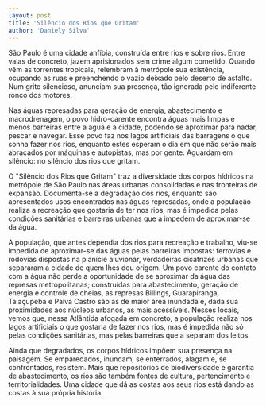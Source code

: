 ```yaml
---
layout: post
title: 'Silêncio dos Rios que Gritam'
author: 'Daniely Silva'
---
```


São Paulo é uma cidade anfíbia, construída entre rios e sobre rios. Entre valas de concreto, jazem aprisionados sem crime algum cometido. Quando vêm as torrentes tropicais, relembram à metrópole sua existência, ocupando as ruas e preenchendo o vazio deixado pelo deserto de asfalto. Num grito silencioso, anunciam sua presença, tão ignorada pelo indiferente ronco dos motores.

Nas águas represadas para geração de energia, abastecimento e macrodrenagem, o povo hidro-carente encontra águas mais limpas e menos barreiras entre a água e a cidade, podendo se aproximar para nadar, pescar e navegar. Esse povo faz nos lagos artificiais das barragens o que sonha fazer nos rios, enquanto estes esperam o dia em que não serão mais abraçados por máquinas e autopistas, mas por gente. Aguardam em silêncio: no silêncio dos rios que gritam.

O "Silêncio dos Rios que Gritam" traz a diversidade dos corpos hídricos na metrópole de São Paulo nas áreas urbanas consolidadas e nas fronteiras de expansão. Documenta-se a degradação dos rios, enquanto são apresentados usos encontrados nas águas represadas, onde a população realiza a recreação que gostaria de ter nos rios, mas é impedida pelas condições sanitárias e barreiras urbanas que a impedem de aproximar-se da água.

A população, que antes dependia dos rios para recreação e trabalho, viu-se impedida de aproximar-se das águas pelas barreiras impostas: ferrovias e rodovias dispostas na planície aluvionar, verdadeiras cicatrizes urbanas que separaram a cidade de quem lhes deu origem. Um povo carente do contato com a água não perde a oportunidade de se aproximar da água das represas metropolitanas; construídas para abastecimento, geração de energia e controle de cheias, as represas Billings, Guarapiranga, Taiaçupeba e Paiva Castro são as de maior área inundada e, dada sua proximidades aos núcleos urbanos, as mais acessíveis. Nesses locais, vemos que, nessa Atlântida afogada em concreto, a população realiza nos lagos artificiais o que gostaria de fazer nos rios, mas é impedida não só pelas condições sanitárias, mas pelas barreiras que a separam dos leitos.

Ainda que degradados, os corpos hídricos impõem sua presença na paisagem. Se emparedados, inundam, se enterrados, alagam e, se confrontados, resistem. Mais que repositórios de biodiversidade e garantia de abastecimento, os rios são também fontes de cultura, pertencimento e territorialidades. Uma cidade que dá as costas aos seus rios está dando as costas à sua própria história.
